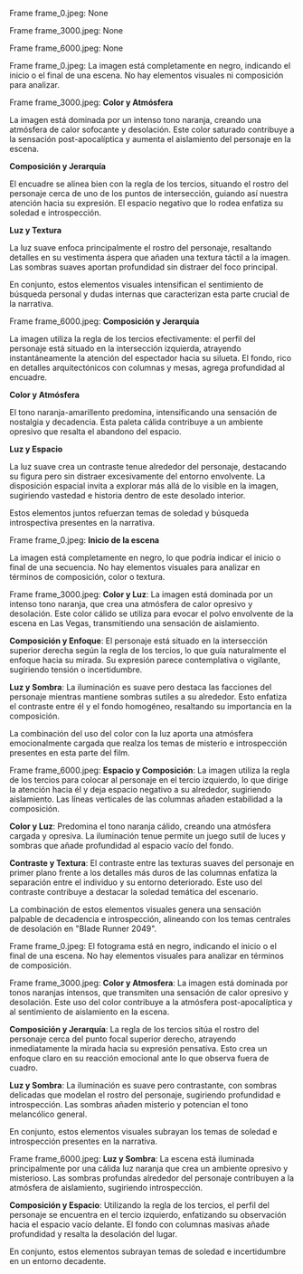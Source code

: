 Frame frame_0.jpeg: None

Frame frame_3000.jpeg: None

Frame frame_6000.jpeg: None

Frame frame_0.jpeg: La imagen está completamente en negro, indicando el inicio o el final de una escena. No hay elementos visuales ni composición para analizar.

Frame frame_3000.jpeg: **Color y Atmósfera**

La imagen está dominada por un intenso tono naranja, creando una atmósfera de calor sofocante y desolación. Este color saturado contribuye a la sensación post-apocalíptica y aumenta el aislamiento del personaje en la escena.

**Composición y Jerarquía**

El encuadre se alinea bien con la regla de los tercios, situando el rostro del personaje cerca de uno de los puntos de intersección, guiando así nuestra atención hacia su expresión. El espacio negativo que lo rodea enfatiza su soledad e introspección.

**Luz y Textura**

La luz suave enfoca principalmente el rostro del personaje, resaltando detalles en su vestimenta áspera que añaden una textura táctil a la imagen. Las sombras suaves aportan profundidad sin distraer del foco principal.

En conjunto, estos elementos visuales intensifican el sentimiento de búsqueda personal y dudas internas que caracterizan esta parte crucial de la narrativa.

Frame frame_6000.jpeg: **Composición y Jerarquía**

La imagen utiliza la regla de los tercios efectivamente: el perfil del personaje está situado en la intersección izquierda, atrayendo instantáneamente la atención del espectador hacia su silueta. El fondo, rico en detalles arquitectónicos con columnas y mesas, agrega profundidad al encuadre.

**Color y Atmósfera**

El tono naranja-amarillento predomina, intensificando una sensación de nostalgia y decadencia. Esta paleta cálida contribuye a un ambiente opresivo que resalta el abandono del espacio.

**Luz y Espacio**

La luz suave crea un contraste tenue alrededor del personaje, destacando su figura pero sin distraer excesivamente del entorno envolvente. La disposición espacial invita a explorar más allá de lo visible en la imagen, sugiriendo vastedad e historia dentro de este desolado interior.

Estos elementos juntos refuerzan temas de soledad y búsqueda introspectiva presentes en la narrativa.

Frame frame_0.jpeg: **Inicio de la escena**

La imagen está completamente en negro, lo que podría indicar el inicio o final de una secuencia. No hay elementos visuales para analizar en términos de composición, color o textura.

Frame frame_3000.jpeg: **Color y Luz**: La imagen está dominada por un intenso tono naranja, que crea una atmósfera de calor opresivo y desolación. Este color cálido se utiliza para evocar el polvo envolvente de la escena en Las Vegas, transmitiendo una sensación de aislamiento.

**Composición y Enfoque**: El personaje está situado en la intersección superior derecha según la regla de los tercios, lo que guía naturalmente el enfoque hacia su mirada. Su expresión parece contemplativa o vigilante, sugiriendo tensión o incertidumbre.

**Luz y Sombra**: La iluminación es suave pero destaca las facciones del personaje mientras mantiene sombras sutiles a su alrededor. Esto enfatiza el contraste entre él y el fondo homogéneo, resaltando su importancia en la composición.

La combinación del uso del color con la luz aporta una atmósfera emocionalmente cargada que realza los temas de misterio e introspección presentes en esta parte del film.

Frame frame_6000.jpeg: **Espacio y Composición**: La imagen utiliza la regla de los tercios para colocar al personaje en el tercio izquierdo, lo que dirige la atención hacia él y deja espacio negativo a su alrededor, sugiriendo aislamiento. Las líneas verticales de las columnas añaden estabilidad a la composición.

**Color y Luz**: Predomina el tono naranja cálido, creando una atmósfera cargada y opresiva. La iluminación tenue permite un juego sutil de luces y sombras que añade profundidad al espacio vacío del fondo.

**Contraste y Textura**: El contraste entre las texturas suaves del personaje en primer plano frente a los detalles más duros de las columnas enfatiza la separación entre el individuo y su entorno deteriorado. Este uso del contraste contribuye a destacar la soledad temática del escenario.

La combinación de estos elementos visuales genera una sensación palpable de decadencia e introspección, alineando con los temas centrales de desolación en "Blade Runner 2049".

Frame frame_0.jpeg: El fotograma está en negro, indicando el inicio o el final de una escena. No hay elementos visuales para analizar en términos de composición.

Frame frame_3000.jpeg: **Color y Atmosfera**: La imagen está dominada por tonos naranjas intensos, que transmiten una sensación de calor opresivo y desolación. Este uso del color contribuye a la atmósfera post-apocalíptica y al sentimiento de aislamiento en la escena.

**Composición y Jerarquía**: La regla de los tercios sitúa el rostro del personaje cerca del punto focal superior derecho, atrayendo inmediatamente la mirada hacia su expresión pensativa. Esto crea un enfoque claro en su reacción emocional ante lo que observa fuera de cuadro.

**Luz y Sombra**: La iluminación es suave pero contrastante, con sombras delicadas que modelan el rostro del personaje, sugiriendo profundidad e introspección. Las sombras añaden misterio y potencian el tono melancólico general. 

En conjunto, estos elementos visuales subrayan los temas de soledad e introspección presentes en la narrativa.

Frame frame_6000.jpeg: **Luz y Sombra**: La escena está iluminada principalmente por una cálida luz naranja que crea un ambiente opresivo y misterioso. Las sombras profundas alrededor del personaje contribuyen a la atmósfera de aislamiento, sugiriendo introspección.

**Composición y Espacio**: Utilizando la regla de los tercios, el perfil del personaje se encuentra en el tercio izquierdo, enfatizando su observación hacia el espacio vacío delante. El fondo con columnas masivas añade profundidad y resalta la desolación del lugar.

En conjunto, estos elementos subrayan temas de soledad e incertidumbre en un entorno decadente.

